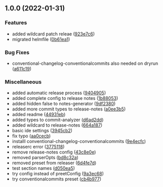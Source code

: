 ## 1.0.0 (2022-01-31)


### Features

* added wildcard patch releae ([923e7c6](https://github.com/Mario-F/helmfile-templates/commit/923e7c686814c943255220cbc996d41fb597f7f9))
* migrated helmfile ([0b61ea1](https://github.com/Mario-F/helmfile-templates/commit/0b61ea11b3a5fde530327482aecb4d3f0b1a761f))


### Bug Fixes

* conventional-changelog-conventionalcommits also needed on dryrun ([a611c19](https://github.com/Mario-F/helmfile-templates/commit/a611c199f8b36de796b0a32c5297da34d733d71c))


### Miscellaneous

* added automatic release process ([9404905](https://github.com/Mario-F/helmfile-templates/commit/9404905dda4f8ad3be7ed41e4cd94eb64fb5e393))
* added complete config to release notes ([1b88053](https://github.com/Mario-F/helmfile-templates/commit/1b88053b1803d1492a05eec80bea48f78e338968))
* added hidden false to notes-generator ([9df2380](https://github.com/Mario-F/helmfile-templates/commit/9df2380b35f75b8640aa56b60a83063f2e0a0c14))
* added more commit types to release-notes ([a0ee3b5](https://github.com/Mario-F/helmfile-templates/commit/a0ee3b5c52a8abc40a23ce217e71614bc6a22ff1))
* added readme ([44931eb](https://github.com/Mario-F/helmfile-templates/commit/44931eb417d290785aebb51f8bed7d0d4bb93d58))
* added types to commit-analyzer ([d6ad2dd](https://github.com/Mario-F/helmfile-templates/commit/d6ad2ddf1165ec7c495abfcc5c5796090a1c95b8))
* added wildcard to release-notes ([664a187](https://github.com/Mario-F/helmfile-templates/commit/664a187a974123b40df08833a38a9c11a4deb34f))
* basic ide settings ([3945cb2](https://github.com/Mario-F/helmfile-templates/commit/3945cb24ba8657f9c8fe5674eed230b130419b64))
* fix typo ([aa0cecb](https://github.com/Mario-F/helmfile-templates/commit/aa0cecb82008e5b58282f1aa0c46332894e10458))
* installl conventional-changelog-conventionalcommits ([9e4ecfc](https://github.com/Mario-F/helmfile-templates/commit/9e4ecfc4146e82a7cf00d36f71313a4a2a8cfc40))
* releaserc error ([3775118](https://github.com/Mario-F/helmfile-templates/commit/377511805e787734671b8fc7bf157cef537dad6b))
* remove release-notes config ([43c8e0e](https://github.com/Mario-F/helmfile-templates/commit/43c8e0ec675f7075e273683d714b7dc869a1f1eb))
* removed parserOpts ([bd8c32a](https://github.com/Mario-F/helmfile-templates/commit/bd8c32a74d0d8cafeac4b52aeca33c3e927483a8))
* removed preset from releaser ([6d4fe7d](https://github.com/Mario-F/helmfile-templates/commit/6d4fe7d115c1e59a998d70ca37dcaf16729ab4bf))
* test section names ([d050ea5](https://github.com/Mario-F/helmfile-templates/commit/d050ea51f144ae9511210dbf1df72866d5e18a6e))
* try config instead of preetConfig ([9a3ec68](https://github.com/Mario-F/helmfile-templates/commit/9a3ec68cac9956fbb93b196094ee3a4388919b23))
* try conventionalcommits preset ([cb4b977](https://github.com/Mario-F/helmfile-templates/commit/cb4b977c48efabd2b4b8bd76548ebd7b7923be0d))
